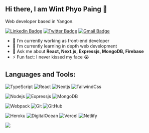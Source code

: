 ## Hi there, I am Wint Phyo Paing :wave:

Web developer based in Yangon.



[![Linkedin Badge](https://img.shields.io/badge/-wintphyopaing-0B66C3?style=flat-square&logo=Linkedin&logoColor=white&link=https://www.linkedin.com/in/wintphyopaing/)](https://www.linkedin.com/in/wintphyopaing/)
[![Twitter Badge](https://img.shields.io/badge/-@wintphyopaing-00acee?style=flat-square&logo=Twitter&logoColor=white)](https://twitter.com/wintphyopaing)
[![Gmail Badge](https://img.shields.io/badge/-wintphyopaing.dev@gmail.com-c14438?style=flat-square&logo=Gmail&logoColor=white&link=mailto:wintphyopaing.dev@gmail.com)](mailto:wintphyopaing.dev@gmail.com)

- 🔭 I’m currently working as front-end developer
- 🌱 I’m currently learning in depth web development
- 💬 Ask me about **React, Next.js, Expressjs, MongoDB, Firebase**
- ⚡ Fun fact: I never kissed my face :sob:


## Languages and Tools:

![TypeScript](https://img.shields.io/badge/-TypeScript-007ACC?style=flat-square&logo=typescript&logoColor=white)
![React](https://img.shields.io/badge/-React-%23282C34?style=flat-square&logo=react)
![Nextjs](https://img.shields.io/badge/-Nextjs-%23282C34?style=flat-square&logo=next.js)
![TailwindCss](https://img.shields.io/badge/-TailwindCss-%231a202c?style=flat-square&logo=tailwind-css)

![Nodejs](https://img.shields.io/badge/-Nodejs-black?style=flat-square&logo=Node.js)
![Expressjs](https://img.shields.io/badge/-Express-black?style=flat-square&logo=Express)
![MongoDB](https://img.shields.io/badge/-MongoDB-black?style=flat-square&logo=mongodb)

![Webpack](https://img.shields.io/badge/-Webpack-%232C3A42?style=flat-square&logo=webpack)
![Git](https://img.shields.io/badge/-Git-black?style=flat-square&logo=git)
![GitHub](https://img.shields.io/badge/-GitHub-181717?style=flat-square&logo=github)

![Heroku](https://img.shields.io/badge/-Heroku-430098?style=flat-square&logo=heroku)
![DigitalOcean](https://img.shields.io/badge/-Digital%20Ocean-darkblue?style=flat-square&logo=digitalocean)
![Vercel](https://img.shields.io/badge/-Vercel-%23ffffff?style=flat-square&logo=vercel&logoColor=000000)
![Netlify](https://img.shields.io/badge/-Netlify-%2300C7B7?style=flat-square&logo=netlify&logoColor=ffffff)

![](https://komarev.com/ghpvc/?username=wppaing)

